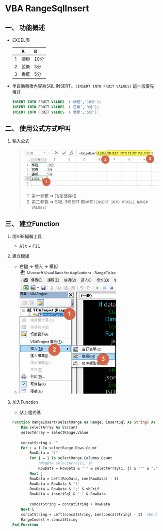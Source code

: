 

# VBA RangeSqlInsert

## 一、 功能概述
* EXCEL表

    |   |    A      |  B    |
    |---|-----------|------ |
    | 1 |   柳橙	|  10分 |
    | 2 |   芭樂	|  3分  |
    | 3 |   香蕉	|  5分  |

* 半自動轉換內容為SQL INSERT。`(INSERT INTO FRUIT VALUES)` 這一段要先填好
    ``` sql
    INSERT INTO FRUIT VALUES  ('柳橙','10分');
    INSERT INTO FRUIT VALUES  ('芭樂','3分');
    INSERT INTO FRUIT VALUES  ('香蕉','5分')
    ```

## 二、 使用公式方式呼叫

1. 輸入公式
    > ![20211223204439](https://raw.githubusercontent.com/orange9982239/ImageHosting/master/images/20211223204439.png)
    > 1. 第一參數 => 指定儲存格
     > 2. 第二參數 => SQL INSERT 前半句`(INSERT INTO #TABLE_NAME# VALUES)`

## 三、 建立Function
1. 開VBE編輯工具
    * <kbd>Alt</kbd> + <kbd>F11</kbd>

2. 建立模組
    * 右鍵 => 插入 => 模組
    * ![20211223202421](https://raw.githubusercontent.com/orange9982239/ImageHosting/master/images/20211223202421.png)

3. 加入Function
    * 貼上程式碼
    ``` vb
    Function RangeInsert(selectRange As Range, insertSql As String) As String
        Dim selectArray As Variant
        selectArray = selectRange.Value
        
        concatString = ""
        For i = 1 To selectRange.Rows.Count
            RowData = "("
            For j = 1 To selectRange.Columns.Count
                'MsgBox selectArray(i, j)
                RowData = RowData & "'" & selectArray(i, j) & "'" & ","
            Next j
            RowData = Left(RowData, Len(RowData) - 1)
            RowData = RowData & ")"
            RowData = RowData & ";" & vbCrLf
            RowData = insertSql & " " & RowData
            
            concatString = concatString + RowData
        Next i
        concatString = Left(concatString, Len(concatString) - 3) 'vbCrLf *2 ","*1 共三位
        RangeInsert = concatString
    End Function
    ```

